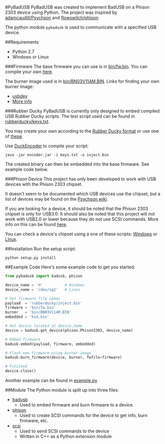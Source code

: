 #PyBadUSB
PyBadUSB was created to implement BadUSB on a Phison 2303 device using Python.
The project was inspired by [adamcaudill/Psychson](https://github.com/adamcaudill/Psychson) and [flowswitch/phison](https://bitbucket.org/flowswitch/phison).

The python module ```pybadusb``` is used to communicate with a specified USB device.

##Requirements
* Python 2.7
* Windows or Linux

###Firmware
The base firmware you can use is in [bin/fw.bin](bin/fw.bin).
You can compile your own [here](https://github.com/adamcaudill/Psychson/tree/master/firmware).

The burner image used is in [bin/BN03V114M.BIN](bin/BN03V114M.BIN).
Links for finding your own burner image:
* [usbdev](http://www.usbdev.ru/files/phison/)
* [More info](https://github.com/adamcaudill/Psychson/wiki/Obtaining-a-Burner-Image)

###Rubber Ducky
PyBadUSB is currently only designed to embed compiled USB Rubber Ducky scripts.  The test script used can be found in [rubberducky/keys.txt](rubberducky/keys.txt).

You may create your own according to the [Rubber Ducky format](https://github.com/hak5darren/USB-Rubber-Ducky/wiki/Duckyscript) or use one of [these](https://github.com/hak5darren/USB-Rubber-Ducky/wiki/Payloads).

Use [DuckEncoder](https://code.google.com/p/ducky-decode/downloads/detail?name=DuckEncoder_2.6.3.zip&can=2&q=) to compile your script:
```
java -jar encoder.jar -i keys.txt -o inject.bin
```
The created binary can then be embedded into the base firmware.  See example code below.

###Phison Device
This project has only been developed to work with USB devices with the Phison 2303 chipset.

It doesn't seem to be documented which USB devices use the chipset, but a list of devices may be found on the [Psychson wiki](https://github.com/adamcaudill/Psychson/wiki/Known-Supported-Devices).

If you are looking for a device, it should be noted that the Phison 2303 chipset is only for USB3.0.
It should also be noted that this project will not work with USB2.0 or lower because they do not use SCSI commands.
More info on this can be found [here](http://en.wikipedia.org/wiki/USB_Attached_SCSI).

You can check a device's chipset using a one of these scripts:  [Windows](win_checkinfo.py) or [Linux](linux_checkinfo.py).


##Installation
Run the setup script:
```
python setup.py install
```

##Example Code
Here's some example code to get you started:
```python
from pybadusb import badusb, phison

device_name = 'H'          # Windows
device_name = '/dev/sg2'   # Linux

# Set firmware file names
payload  = 'rubberducky/inject.bin'
firmware = 'bin/fw.bin'
burner   = 'bin/BN03V114M.BIN'
embedded = 'hid.bin'

# Get device located at device_name
device = badusb.get_device(phison.Phison2303, device_name)

# Embed firmware
badusb.embed(payload, firmware, embedded)

# Flash new firmware using burner image
badusb.burn_firmware(device, burner, fwfile=firmware)

# Finished
device.close()
```
Another example can be found in [example.py](example.py)

##Module
The Python module is split up into three files:
* [badusb](pybadusb/badusb.py)
  - Used to embed firmware and burn firmware to a device.
* [phison](pybadusb/phison.py)
  - Used to create SCSI commands for the device to get info, burn firmware, etc.
* [scsi](pybadusb/src/scsi.cpp)
  - Used to send SCSI commands to the device
  - Written in C++ as a Python extension module

